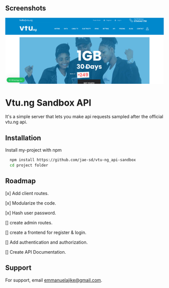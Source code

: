 
## Screenshots

![Screenshot](https://github.com/jae-sd/vtu-ng_api-sandbox/blob/main/src/temp/vtu.ng.png)




# Vtu.ng Sandbox API

It's a simple server that lets you make api requests sampled after
the official vtu.ng api.


## Installation

Install my-project with npm


```bash
  npm install https://github.com/jae-sd/vtu-ng_api-sandbox
  cd project folder
```


## Roadmap

[x] Add client routes.

[x] Modularize the code.

[x] Hash user password.

[] create admin routes.

[] create a frontend for register & login.

[] Add authentication and authorization.

[] Create API Documentation.



## Support

For support, email emmanuelajike@gmail.com.

